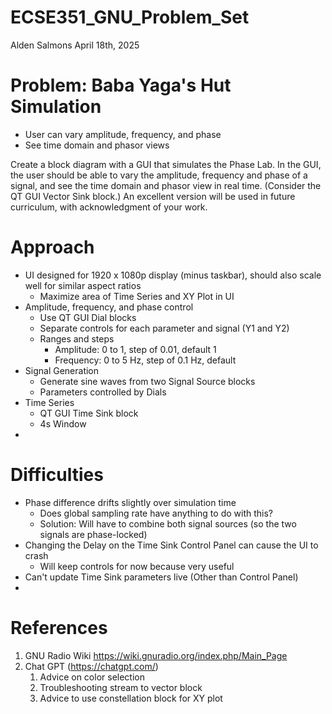 # ECSE351_GNU_Problem_Set
Alden Salmons
April 18th, 2025

# Problem: Baba Yaga's Hut Simulation
- User can vary amplitude, frequency, and phase
- See time domain and phasor views

Create a block diagram with a GUI that simulates the Phase Lab. In the GUI, the user should be able
to vary the amplitude, frequency and phase of a signal, and see the time domain and phasor view in real
time. (Consider the QT GUI Vector Sink block.) An excellent version will be used in future curriculum,
with acknowledgment of your work.

# Approach
- UI designed for 1920 x 1080p display (minus taskbar), should also scale well for similar aspect ratios
    - Maximize area of Time Series and XY Plot in UI
- Amplitude, frequency, and phase control
    - Use QT GUI Dial blocks
    - Separate controls for each parameter and signal (Y1 and Y2)
    - Ranges and steps
        - Amplitude: 0 to 1, step of 0.01, default 1
        - Frequency: 0 to 5 Hz, step of 0.1 Hz, default
- Signal Generation
    - Generate sine waves from two Signal Source blocks
    - Parameters controlled by Dials
- Time Series
    - QT GUI Time Sink block
    - 4s Window
-     

# Difficulties
- Phase difference drifts slightly over simulation time
    - Does global sampling rate have anything to do with this?
    - Solution: Will have to combine both signal sources (so the two signals are phase-locked)
- Changing the Delay on the Time Sink Control Panel can cause the UI to crash
    - Will keep controls for now because very useful
- Can't update Time Sink parameters live (Other than Control Panel)
- 

# References
1. GNU Radio Wiki https://wiki.gnuradio.org/index.php/Main_Page
2. Chat GPT (https://chatgpt.com/)
    1. Advice on color selection
    2. Troubleshooting stream to vector block
    3. Advice to use constellation block for XY plot
